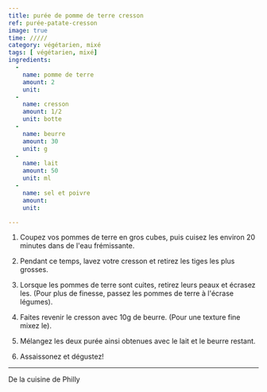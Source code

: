 ```yaml
---
title: purée de pomme de terre cresson
ref: purée-patate-cresson
image: true
time: /////
category: végétarien, mixé
tags: [ végétarien, mixé]
ingredients:
  -
    name: pomme de terre
    amount: 2
    unit: 
  -
    name: cresson
    amount: 1/2 
    unit: botte
  -
    name: beurre
    amount: 30
    unit: g
  -
    name: lait
    amount: 50
    unit: ml 
  -
    name: sel et poivre
    amount: 
    unit: 

---
```



1. Coupez vos pommes de terre en gros cubes, puis cuisez les environ 20 minutes dans de l'eau frémissante. 

2. Pendant ce temps, lavez votre cresson et retirez les tiges les plus grosses.

3. Lorsque les pommes de terre sont cuites, retirez leurs peaux et écrasez les. (Pour plus de finesse, passez les pommes de terre à l'écrase légumes).

4. Faites revenir le cresson avec 10g de beurre. (Pour une texture fine mixez le).

5. Mélangez les deux purée ainsi obtenues avec le lait et le beurre restant. 

6. Assaissonez et dégustez! 

---

De la cuisine de Philly

